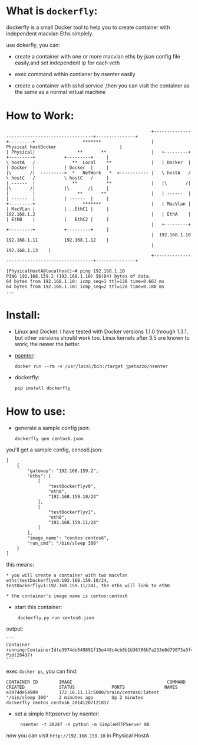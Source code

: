 What is `dockerfly`:
========================

dockerfly is a small Docker tool to help you to create container with independent macvlan Eths simplely.

use dokerfly, you can:

* create a container with one or more macvlan eths by json config file easily,and set independent ip for each veth

* exec command within contianer by nsenter easily

* create a container with sshd service ,then you can visit the container as the same as a normal virtual machine


How to Work:
========================

                                                           +-----------------------------------------------+---------------+
    +---------+                  *******                   |                    Physical hostDocker                        |
    | Physical|                **       **                 |   +---------+           +---------+           +---------+     |
    \ hostA   /              **  Local    **               |   | Docker  |           | Docker  |           | Docker  |     |
    |\       /|  --------->  *   NetWork   *  <----------- |   \ hostA   /           \ hostC   /           \ hostC   /     |
    | ------  |              **           **               |   |\       /|           |\       /|           |\       /|     |
    |         |                **       **                 |   | ------  |           | ------  |           | ------  |     |
    +---------+                  *******                   |   | MacVlan |           | MacVLan |           |...EthC1 |     |
    192.168.1.2                                            |   | EthA    |           | EthB    |           |   EthC2 |     |
                                                           |   +---------+           +---------+           +---------+     |
                                                           |  192.168.1.10           192.168.1.11          192.168.1.12    |
                                                           |                                               192.168.1.13    |
                                                           +-----------------------------------------------+---------------+

```
[PhysicalHostA@localhost]~# ping 192.168.1.10
PING 192.168.159.2 (192.168.1.10) 56(84) bytes of data.
64 bytes from 192.168.1.10: icmp_seq=1 ttl=128 time=0.663 ms
64 bytes from 192.168.1.10: icmp_seq=2 ttl=128 time=0.180 ms
...
```

Install:
========================

* Linux and Docker. I have tested with Docker versions 1.1.0 through 1.3.1, but other versions should work too. Linux kernels after 3.5 are known to work; the newer the better.

* [nsenter](https://github.com/jpetazzo/nsenter):

    ```
    docker run --rm -v /usr/local/bin:/target jpetazzo/nsenter
    ```

*  dockerfly:
    ```
    pip install dockerfly
    ```

How to use:
========================

* generate a sample config json:

    ```
    dockerfly gen centos6.json
    ```

you'll get a sample config, cenos6.json:

    [
        {
            "gateway": "192.168.159.2",
            "eths": [
                [
                    "testDockerflyv0",
                    "eth0",
                    "192.168.159.10/24"
                ],
                [
                    "testDockerflyv1",
                    "eth0",
                    "192.168.159.11/24"
                ]
            ],
            "image_name": "centos:centos6",
            "run_cmd": "/bin/sleep 300"
        }
    ]

this means:

    * you will create a container with two macvlan eths(testDockerflyv0:192.168.159.10/24, testDockerflyv1:192.168.159.11/24), the eths will link to eth0

    * the container's image name is centos:centos6

* start this container:

    ```
     dockerfly.py run centos6.json
    ```
output:

    ```
    Container running:ContainerId(e3974de549891f15e448c4cb0b1b36706b7a233e0d79073a3f4677b3586a4dcb) Pid(28437)
    ```

exec `docker ps`, you can find:

    CONTAINER ID        IMAGE                                    COMMAND             CREATED             STATUS              PORTS               NAMES
    e3974de54989        172.16.11.13:5000/brain/centos6:latest   "/bin/sleep 300"    2 minutes ago       Up 2 minutes                            dockerfly_centos_centos6_20141207121837


* set a simple httpserver by nsenter:

    ```
      nsenter -t 28247 -n python -m SimpleHTTPServer 80
    ```

now you can visit `http://192.168.159.10` in Physical HostA.
